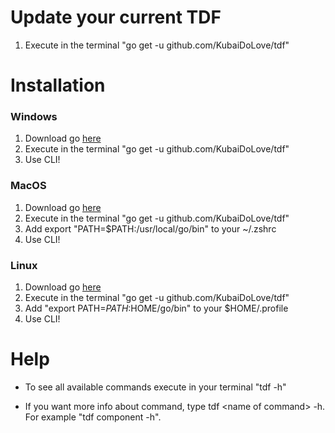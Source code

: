 # Update your current TDF

1) Execute in the terminal "go get -u github.com/KubaiDoLove/tdf"

# Installation

### Windows
1) Download go [here](https://golang.org/dl/)
2) Execute in the terminal "go get -u github.com/KubaiDoLove/tdf"
3) Use CLI!

### MacOS
1) Download go [here](https://golang.org/dl/)
2) Execute in the terminal "go get -u github.com/KubaiDoLove/tdf"
3) Add export "PATH=$PATH:/usr/local/go/bin" to your ~/.zshrc
4) Use CLI!

### Linux
1) Download go [here](https://golang.org/dl/)
2) Execute in the terminal "go get -u github.com/KubaiDoLove/tdf"
3) Add "export PATH=$PATH:$HOME/go/bin" to your $HOME/.profile
4) Use CLI!


# Help

- To see all available commands execute in your terminal "tdf -h"

- If you want more info about command, type tdf \<name of command\> -h. For example "tdf component -h".
